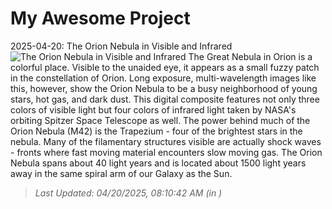 # My Awesome Project

<!-- APOD Start -->
2025-04-20: The Orion Nebula in Visible and Infrared
![The Orion Nebula in Visible and Infrared](https://apod.nasa.gov/apod/image/2504/M42_SpitzerCzernetz_1080.jpg)
The Great Nebula in Orion is a colorful place.  Visible to the unaided eye, it appears as a small fuzzy patch in the constellation of Orion.  Long exposure, multi-wavelength images like this, however, show the Orion Nebula to be a busy neighborhood of young stars, hot gas, and dark dust.  This digital composite features not only three colors of visible light but four colors of infrared light taken by NASA's orbiting Spitzer Space Telescope as well.  The power behind much of the Orion Nebula (M42) is the Trapezium - four of the brightest stars in the nebula.  Many of the filamentary structures visible are actually shock waves - fronts where fast moving material encounters slow moving gas.  The Orion Nebula spans about 40 light years and is located about 1500 light years away in the same spiral arm of our Galaxy as the Sun.
> _Last Updated: 04/20/2025, 08:10:42 AM (in )_
<!-- APOD End -->
